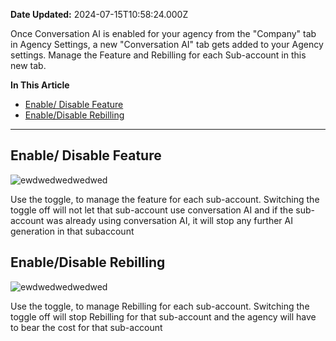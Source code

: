 **Date Updated:** 2024-07-15T10:58:24.000Z

Once Conversation AI is enabled for your agency from the "Company" tab in Agency Settings, a new "Conversation AI" tab gets added to your Agency settings. Manage the Feature and Rebilling for each Sub-account in this new tab.

  
**In This Article**

   * [Enable/ Disable Feature](#Enable/-Disable-Feature)
   * [Enable/Disable Rebilling](#%E2%80%8BEnable/Disable-Rebilling)

---

## Enable/ Disable Feature

![ewdwedwedwedwed](https://s3.amazonaws.com/cdn.freshdesk.com/data/helpdesk/attachments/production/155029231108/original/_uxTES8utnOBp1dUSH-ecLXZjLGtWq46Sg.png?1721020701)

Use the toggle, to manage the feature for each sub-account. Switching the toggle off will not let that sub-account use conversation AI and if the sub-account was already using conversation AI, it will stop any further AI generation in that subaccount
  
  
## Enable/Disable Rebilling

![ewdwedwedwedwed](https://s3.amazonaws.com/cdn.freshdesk.com/data/helpdesk/attachments/production/155029231294/original/YyuDiHXBsjK8JCY0h6OuP0x__ZzAz1qfKw.png?1721021127)

Use the toggle, to manage Rebilling for each sub-account. Switching the toggle off will stop Rebilling for that sub-account and the agency will have to bear the cost for that sub-account

##   

#   